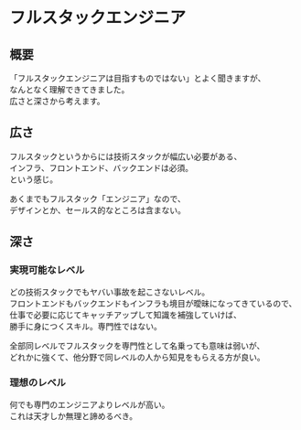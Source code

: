 # フルスタックエンジニア  
  
## 概要  
「フルスタックエンジニアは目指すものではない」とよく聞きますが、  
なんとなく理解できてきました。  
広さと深さから考えます。  
  
## 広さ  
フルスタックというからには技術スタックが幅広い必要がある、  
インフラ、フロントエンド、バックエンドは必須。  
という感じ。  
  
あくまでもフルスタック「エンジニア」なので、  
デザインとか、セールス的なところは含まない。  
  
## 深さ  
  
### 実現可能なレベル  
どの技術スタックでもヤバい事故を起こさないレベル。  
フロントエンドもバックエンドもインフラも境目が曖昧になってきているので、  
仕事で必要に応じてキャッチアップして知識を補強していけば、  
勝手に身につくスキル。専門性ではない。  
  
全部同レベルでフルスタックを専門性として名乗っても意味は弱いが、  
どれかに強くて、他分野で同レベルの人から知見をもらえる方が良い。  
  
### 理想のレベル  
何でも専門のエンジニアよりレベルが高い。  
これは天才しか無理と諦めるべき。  